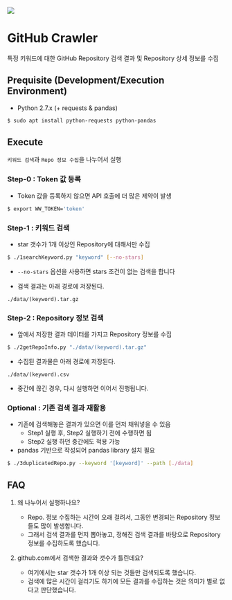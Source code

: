 ![](https://github.com/what-want/github-crawler/workflows/crawling/badge.svg)
# GitHub Crawler
특정 키워드에 대한 GitHub Repository 검색 결과 및 Repository 상세 정보를 수집


## Prequisite (Development/Execution Environment)

- Python 2.7.x (+ requests & pandas)
```bash
$ sudo apt install python-requests python-pandas
```


## Execute
`키워드 검색`과 `Repo 정보 수집`을 나누어서 실행


### Step-0 : Token 값 등록
  - Token 값을 등록하지 않으면 API 호출에 더 많은 제약이 발생

```bash
$ export WW_TOKEN='token'
```


### Step-1 : 키워드 검색
  - star 갯수가 1개 이상인 Repository에 대해서만 수집

```bash
$ ./1searchKeyword.py "keyword" [--no-stars]
```

  - `--no-stars` 옵션을 사용하면 stars 조건이 없는 검색을 합니다

  - 검색 결과는 아래 경로에 저장된다.
```
./data/(keyword).tar.gz
```

### Step-2 : Repository 정보 검색
  - 앞에서 저장한 결과 데이터를 가지고 Repository 정보를 수집

```bash
$ ./2getRepoInfo.py "./data/(keyword).tar.gz"
```

  - 수집된 결과물은 아래 경로에 저장된다.
```
./data/(keyword).csv
```

  - 중간에 끊긴 경우, 다시 실행하면 이어서 진행됩니다.

### Optional : 기존 검색 결과 재활용
  - 기존에 검색해놓은 결과가 있으면 이를 먼저 채워넣을 수 있음
    - Step1 실행 후, Step2 실행하기 전에 수행하면 됨
    - Step2 실행 하던 중간에도 적용 가능
  - pandas 기반으로 작성되어 pandas library 설치 필요

```bash
$ ./3duplicatedRepo.py --keyword '[keyword]' --path [./data]
```


## FAQ

  1. 왜 나누어서 실행하나요?
      - Repo. 정보 수집하는 시간이 오래 걸려서, 그동안 변경되는 Repository 정보들도 많이 발생합니다.
      - 그래서 검색 결과를 먼저 뽑아놓고, 정해진 검색 결과를 바탕으로 Repository 정보를 수집하도록 했습니다.

  1. github.com에서 검색한 결과와 갯수가 틀린데요?
      - 여기에서는 star 갯수가 1개 이상 되는 것들만 검색되도록 했습니다.
      - 검색에 많은 시간이 걸리기도 하기에 모든 결과를 수집하는 것은 의미가 별로 없다고 판단했습니다.
